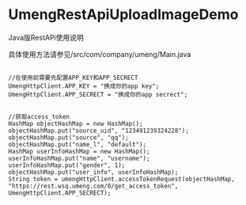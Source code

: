 # UmengRestApiUploadImageDemo
Java版RestAPi使用说明

具体使用方法请参见/src/com/company/umeng/Main.java

<pre><code>
//在使用前需要先配置APP_KEY和APP_SECRECT
UmengHttpClient.APP_KEY = "换成你的app key";
UmengHttpClient.APP_SECRECT = "换成你的app secrect";
</code></pre>

<pre><code>
//获取access_token
HashMap<String, Object> objectHashMap = new HashMap<String, Object>();
objectHashMap.put("source_uid", "123491239324228");
objectHashMap.put("source", "qq");
objectHashMap.put("name_l", "default");
HashMap<String, Object> userInfoHashMap = new HashMap<String, Object>();
userInfoHashMap.put("name", "username");
userInfoHashMap.put("gender", 1);
objectHashMap.put("user_info", userInfoHashMap);
String token = umengHttpClient.accessTokenRequest(objectHashMap, "https://rest.wsq.umeng.com/0/get_access_token", UmengHttpClient.APP_SECRECT);
</code></pre>
